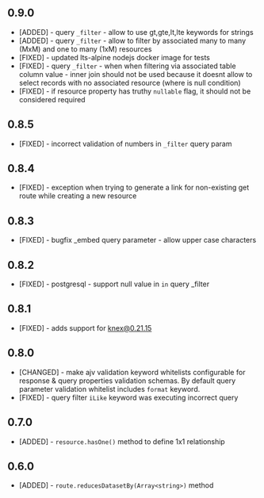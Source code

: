 ## 0.9.0

* [ADDED] - query `_filter` - allow to use gt,gte,lt,lte keywords for strings
* [ADDED] - query `_filter` - allow to filter by associated many to many (MxM) and one to many (1xM) resources
* [FIXED] - updated lts-alpine nodejs docker image for tests
* [FIXED] - query `_filter` - when when filtering via associated table column value - inner join should not be used because it doesnt allow to select records with no associated resource (where is null condition)
* [FIXED] - if resource property has truthy `nullable` flag, it should not be considered required

## 0.8.5

* [FIXED] - incorrect validation of numbers in `_filter` query param

## 0.8.4

* [FIXED] - exception when trying to generate a link for non-existing get route while creating a new resource

## 0.8.3

* [FIXED] -  bugfix _embed query parameter - allow upper case characters

## 0.8.2

* [FIXED] - postgresql - support null value in `in` query _filter

## 0.8.1

* [FIXED] - adds support for knex@0.21.15

## 0.8.0

* [CHANGED] - make ajv validation keyword whitelists configurable for response & query properties validation schemas. By default query parameter validation whitelist includes `format` keyword.
* [FIXED] - query filter `iLike` keyword was executing incorrect query

## 0.7.0

* [ADDED] - `resource.hasOne()` method to define 1x1 relationship

## 0.6.0

* [ADDED] - `route.reducesDatasetBy(Array<string>)` method
